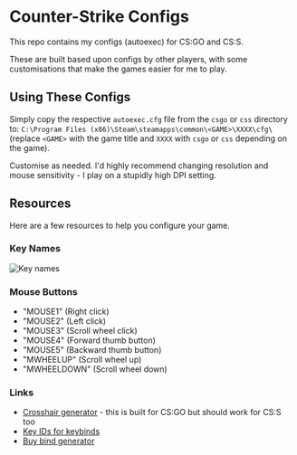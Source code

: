 # Counter-Strike Configs

This repo contains my configs (autoexec) for CS:GO and CS:S.

These are built based upon configs by other players, with some customisations that make the games easier for me to play.

## Using These Configs

Simply copy the respective `autoexec.cfg` file from the `csgo` or `css` directory to: `C:\Program Files (x86)\Steam\steamapps\common\<GAME>\XXXX\cfg\` (replace `<GAME>` with the game title and `XXXX` with `csgo` or `css` depending on the game).

Customise as needed. I'd highly recommend changing resolution and mouse sensitivity - I play on a stupidly high DPI setting.

## Resources

Here are a few resources to help you configure your game.

### Key Names

![Key names](https://liquipedia.net/commons/images/thumb/9/99/799px-Binding_Key_Names.png/400px-799px-Binding_Key_Names.png)

### Mouse Buttons

* "MOUSE1" (Right click)
* "MOUSE2" (Left click)
* "MOUSE3" (Scroll wheel click)
* "MOUSE4" (Forward thumb button)
* "MOUSE5" (Backward thumb button)
* "MWHEELUP" (Scroll wheel up)
* "MWHEELDOWN" (Scroll wheel down)

### Links

* [Crosshair generator](https://tools.dathost.net/) - this is built for CS:GO but should work for CS:S too
* [Key IDs for keybinds](https://totalcsgo.com/binds/keys)
* [Buy bind generator](https://csgobuynds.com/buy-binds-generator.html#!/#%2F)